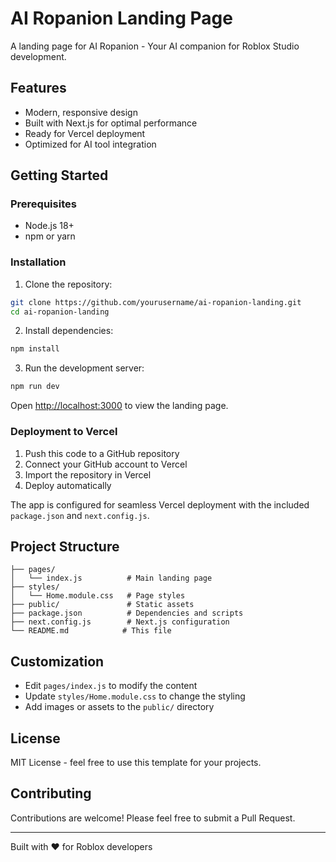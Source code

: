 # AI Ropanion Landing Page

A landing page for AI Ropanion - Your AI companion for Roblox Studio development.

## Features

- Modern, responsive design
- Built with Next.js for optimal performance
- Ready for Vercel deployment
- Optimized for AI tool integration

## Getting Started

### Prerequisites

- Node.js 18+
- npm or yarn

### Installation

1. Clone the repository:
```bash
git clone https://github.com/yourusername/ai-ropanion-landing.git
cd ai-ropanion-landing
```

2. Install dependencies:
```bash
npm install
```

3. Run the development server:
```bash
npm run dev
```

Open [http://localhost:3000](http://localhost:3000) to view the landing page.

### Deployment to Vercel

1. Push this code to a GitHub repository
2. Connect your GitHub account to Vercel
3. Import the repository in Vercel
4. Deploy automatically

The app is configured for seamless Vercel deployment with the included `package.json` and `next.config.js`.

## Project Structure

```
├── pages/
│   └── index.js          # Main landing page
├── styles/
│   └── Home.module.css   # Page styles
├── public/               # Static assets
├── package.json          # Dependencies and scripts
├── next.config.js        # Next.js configuration
└── README.md            # This file
```

## Customization

- Edit `pages/index.js` to modify the content
- Update `styles/Home.module.css` to change the styling
- Add images or assets to the `public/` directory

## License

MIT License - feel free to use this template for your projects.

## Contributing

Contributions are welcome! Please feel free to submit a Pull Request.

---

Built with ❤️ for Roblox developers